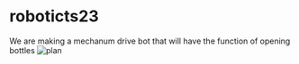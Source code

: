 # roboticts23

We are making a mechanum drive bot that will have the function of opening bottles
![plan](https://github.com/Jaredkettle/roboticts23/blob/main/images/plan01.jpeg?raw=true)
